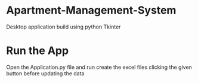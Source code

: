 # Apartment-Management-System
Desktop application build using python Tkinter

# Run the App
Open the Application.py file and run 
create the excel files clicking the given button before updating the data
